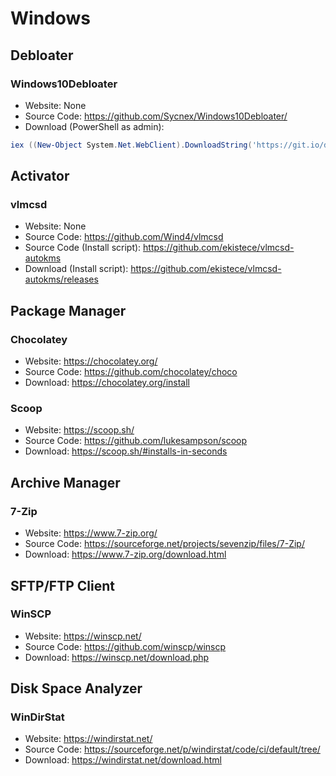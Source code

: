 # Windows

## Debloater
### Windows10Debloater
- Website: None
- Source Code: <https://github.com/Sycnex/Windows10Debloater/>
- Download (PowerShell as admin):
```powershell
iex ((New-Object System.Net.WebClient).DownloadString('https://git.io/debloat'))
```

## Activator
### vlmcsd
- Website: None
- Source Code: <https://github.com/Wind4/vlmcsd>
- Source Code (Install script): <https://github.com/ekistece/vlmcsd-autokms>
- Download (Install script): <https://github.com/ekistece/vlmcsd-autokms/releases>

## Package Manager
### Chocolatey
- Website: <https://chocolatey.org/>
- Source Code: <https://github.com/chocolatey/choco>
- Download: <https://chocolatey.org/install>

### Scoop
- Website: <https://scoop.sh/>
- Source Code: <https://github.com/lukesampson/scoop>
- Download: <https://scoop.sh/#installs-in-seconds>

## Archive Manager
### 7-Zip
- Website: <https://www.7-zip.org/>
- Source Code: <https://sourceforge.net/projects/sevenzip/files/7-Zip/>
- Download: <https://www.7-zip.org/download.html>

## SFTP/FTP Client
### WinSCP
- Website: <https://winscp.net/>
- Source Code: <https://github.com/winscp/winscp>
- Download: <https://winscp.net/download.php>

## Disk Space Analyzer
### WinDirStat
- Website: <https://windirstat.net/>
- Source Code: <https://sourceforge.net/p/windirstat/code/ci/default/tree/>
- Download: <https://windirstat.net/download.html>
